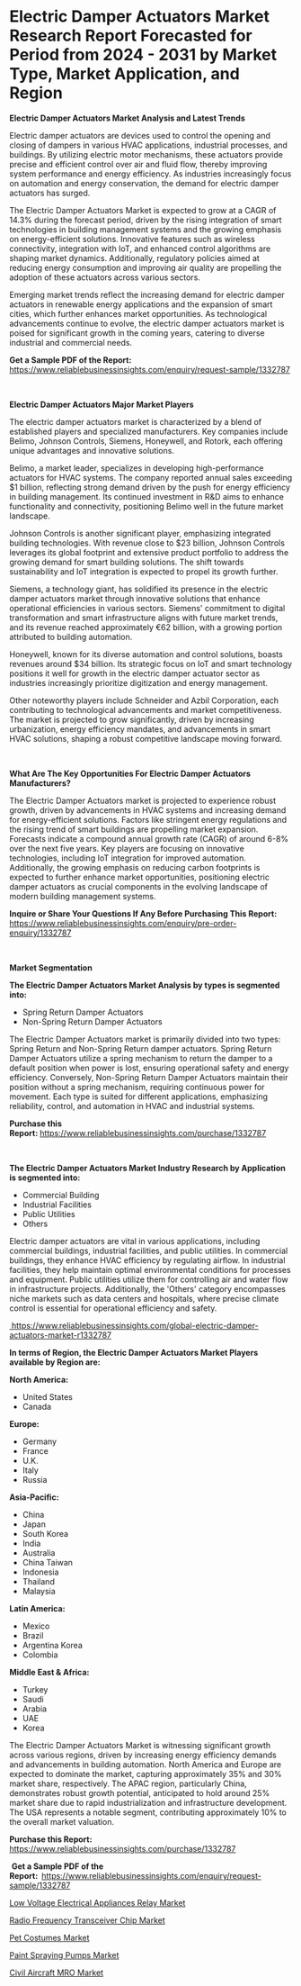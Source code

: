<p><h1>Electric Damper Actuators Market Research Report Forecasted for Period from 2024 -  2031 by Market Type, Market Application, and Region</h1></p><p><strong>Electric Damper Actuators Market Analysis and Latest Trends</strong></p>
<p><p>Electric damper actuators are devices used to control the opening and closing of dampers in various HVAC applications, industrial processes, and buildings. By utilizing electric motor mechanisms, these actuators provide precise and efficient control over air and fluid flow, thereby improving system performance and energy efficiency. As industries increasingly focus on automation and energy conservation, the demand for electric damper actuators has surged.</p><p>The Electric Damper Actuators Market is expected to grow at a CAGR of 14.3% during the forecast period, driven by the rising integration of smart technologies in building management systems and the growing emphasis on energy-efficient solutions. Innovative features such as wireless connectivity, integration with IoT, and enhanced control algorithms are shaping market dynamics. Additionally, regulatory policies aimed at reducing energy consumption and improving air quality are propelling the adoption of these actuators across various sectors.</p><p>Emerging market trends reflect the increasing demand for electric damper actuators in renewable energy applications and the expansion of smart cities, which further enhances market opportunities. As technological advancements continue to evolve, the electric damper actuators market is poised for significant growth in the coming years, catering to diverse industrial and commercial needs.</p></p>
<p><strong>Get a Sample PDF of the Report:&nbsp;</strong> <a href="https://www.reliablebusinessinsights.com/enquiry/request-sample/1332787?utm_campaign=1135&utm_medium=2&utm_source=Github&utm_content=ia&utm_term=01102024&utm_id=electric-damper-actuators">https://www.reliablebusinessinsights.com/enquiry/request-sample/1332787</a></p>
<p>&nbsp;</p>
<p><strong>Electric Damper Actuators Major Market Players</strong></p>
<p><p>The electric damper actuators market is characterized by a blend of established players and specialized manufacturers. Key companies include Belimo, Johnson Controls, Siemens, Honeywell, and Rotork, each offering unique advantages and innovative solutions.</p><p>Belimo, a market leader, specializes in developing high-performance actuators for HVAC systems. The company reported annual sales exceeding $1 billion, reflecting strong demand driven by the push for energy efficiency in building management. Its continued investment in R&D aims to enhance functionality and connectivity, positioning Belimo well in the future market landscape.</p><p>Johnson Controls is another significant player, emphasizing integrated building technologies. With revenue close to $23 billion, Johnson Controls leverages its global footprint and extensive product portfolio to address the growing demand for smart building solutions. The shift towards sustainability and IoT integration is expected to propel its growth further.</p><p>Siemens, a technology giant, has solidified its presence in the electric damper actuators market through innovative solutions that enhance operational efficiencies in various sectors. Siemens' commitment to digital transformation and smart infrastructure aligns with future market trends, and its revenue reached approximately €62 billion, with a growing portion attributed to building automation.</p><p>Honeywell, known for its diverse automation and control solutions, boasts revenues around $34 billion. Its strategic focus on IoT and smart technology positions it well for growth in the electric damper actuator sector as industries increasingly prioritize digitization and energy management.</p><p>Other noteworthy players include Schneider and Azbil Corporation, each contributing to technological advancements and market competitiveness. The market is projected to grow significantly, driven by increasing urbanization, energy efficiency mandates, and advancements in smart HVAC solutions, shaping a robust competitive landscape moving forward.</p></p>
<p>&nbsp;</p>
<p><strong>What Are The Key Opportunities For Electric Damper Actuators Manufacturers?</strong></p>
<p><p>The Electric Damper Actuators market is projected to experience robust growth, driven by advancements in HVAC systems and increasing demand for energy-efficient solutions. Factors like stringent energy regulations and the rising trend of smart buildings are propelling market expansion. Forecasts indicate a compound annual growth rate (CAGR) of around 6-8% over the next five years. Key players are focusing on innovative technologies, including IoT integration for improved automation. Additionally, the growing emphasis on reducing carbon footprints is expected to further enhance market opportunities, positioning electric damper actuators as crucial components in the evolving landscape of modern building management systems.</p></p>
<p><strong>Inquire or Share Your Questions If Any Before Purchasing This Report:</strong> <a href="https://www.reliablebusinessinsights.com/enquiry/pre-order-enquiry/1332787?utm_campaign=1135&utm_medium=2&utm_source=Github&utm_content=ia&utm_term=01102024&utm_id=electric-damper-actuators">https://www.reliablebusinessinsights.com/enquiry/pre-order-enquiry/1332787</a></p>
<p>&nbsp;</p>
<p><strong>Market Segmentation</strong></p>
<p><strong>The Electric Damper Actuators Market Analysis by types is segmented into:</strong></p>
<p><ul><li>Spring Return Damper Actuators</li><li>Non-Spring Return Damper Actuators</li></ul></p>
<p><p>The Electric Damper Actuators market is primarily divided into two types: Spring Return and Non-Spring Return damper actuators. Spring Return Damper Actuators utilize a spring mechanism to return the damper to a default position when power is lost, ensuring operational safety and energy efficiency. Conversely, Non-Spring Return Damper Actuators maintain their position without a spring mechanism, requiring continuous power for movement. Each type is suited for different applications, emphasizing reliability, control, and automation in HVAC and industrial systems.</p></p>
<p><strong>Purchase this Report:&nbsp;</strong><a href="https://www.reliablebusinessinsights.com/purchase/1332787?utm_campaign=1135&utm_medium=2&utm_source=Github&utm_content=ia&utm_term=01102024&utm_id=electric-damper-actuators">https://www.reliablebusinessinsights.com/purchase/1332787</a></p>
<p>&nbsp;</p>
<p><strong>The Electric Damper Actuators Market Industry Research by Application is segmented into:</strong></p>
<p><ul><li>Commercial Building</li><li>Industrial Facilities</li><li>Public Utilities</li><li>Others</li></ul></p>
<p><p>Electric damper actuators are vital in various applications, including commercial buildings, industrial facilities, and public utilities. In commercial buildings, they enhance HVAC efficiency by regulating airflow. In industrial facilities, they help maintain optimal environmental conditions for processes and equipment. Public utilities utilize them for controlling air and water flow in infrastructure projects. Additionally, the 'Others' category encompasses niche markets such as data centers and hospitals, where precise climate control is essential for operational efficiency and safety.</p></p>
<p><a href="https://www.reliablebusinessinsights.com/global-electric-damper-actuators-market-r1332787?utm_campaign=1135&utm_medium=2&utm_source=Github&utm_content=ia&utm_term=01102024&utm_id=electric-damper-actuators">&nbsp;https://www.reliablebusinessinsights.com/global-electric-damper-actuators-market-r1332787</a></p>
<p><strong>In terms of Region, the Electric Damper Actuators Market Players available by Region are:</strong></p>
<p>
    <p> <strong> North America: </strong>
        <ul>
            <li>United States</li>
            <li>Canada</li>
        </ul>
        </p> 
    <p> <strong> Europe: </strong>
        <ul>
            <li>Germany</li>
            <li>France</li>
            <li>U.K.</li>
            <li>Italy</li>
            <li>Russia</li>
        </ul>
        </p> 
    <p> <strong> Asia-Pacific: </strong>
        <ul>
            <li>China</li>
            <li>Japan</li>
            <li>South Korea</li>
            <li>India</li>
            <li>Australia</li>
            <li>China Taiwan</li>
            <li>Indonesia</li>
            <li>Thailand</li>
            <li>Malaysia</li>
        </ul>
        </p> 
    <p> <strong> Latin America: </strong>
        <ul>
            <li>Mexico</li>
            <li>Brazil</li>
            <li>Argentina Korea</li>
            <li>Colombia</li>
        </ul>
        </p> 
    <p> <strong> Middle East & Africa: </strong>
        <ul>
            <li>Turkey</li>
            <li>Saudi</li>
            <li>Arabia</li>
            <li>UAE</li>
            <li>Korea</li>
        </ul>
    </p>
    </p>
<p><p>The Electric Damper Actuators Market is witnessing significant growth across various regions, driven by increasing energy efficiency demands and advancements in building automation. North America and Europe are expected to dominate the market, capturing approximately 35% and 30% market share, respectively. The APAC region, particularly China, demonstrates robust growth potential, anticipated to hold around 25% market share due to rapid industrialization and infrastructure development. The USA represents a notable segment, contributing approximately 10% to the overall market valuation.</p></p>
<p><strong>Purchase this Report: </strong><a href="https://www.reliablebusinessinsights.com/purchase/1332787?utm_campaign=1135&utm_medium=2&utm_source=Github&utm_content=ia&utm_term=01102024&utm_id=electric-damper-actuators">https://www.reliablebusinessinsights.com/purchase/1332787</a></p>
<p>&nbsp;<strong>Get a Sample PDF of the Report:&nbsp;&nbsp;</strong><a href="https://www.reliablebusinessinsights.com/enquiry/request-sample/1332787?utm_campaign=1135&utm_medium=2&utm_source=Github&utm_content=ia&utm_term=01102024&utm_id=electric-damper-actuators">https://www.reliablebusinessinsights.com/enquiry/request-sample/1332787</a></p>
<p><strong></strong></p>
<p><p><a href="https://issuu.com/reportprime-2/docs/low-voltage-electrical-appliances-r_03cf0b46ea339f?utm_campaign=1135&utm_medium=2&utm_source=Github&utm_content=ia&utm_term=01102024&utm_id=electric-damper-actuators">Low Voltage Electrical Appliances Relay Market</a></p><p><a href="https://issuu.com/reportprime-2/docs/radio-frequency-transceiver-chip-ma_2bc63df41b03bd?utm_campaign=1135&utm_medium=2&utm_source=Github&utm_content=ia&utm_term=01102024&utm_id=electric-damper-actuators">Radio Frequency Transceiver Chip Market</a></p><p><a href="https://www.linkedin.com/pulse/market-dynamics-future-trends-global-pet-costumes-sector-forecasted-g3tic?utm_campaign=1135&utm_medium=2&utm_source=Github&utm_content=ia&utm_term=01102024&utm_id=electric-damper-actuators">Pet Costumes Market</a></p><p><a href="https://github.com/ChristyMAguilar/Market-Research-Report-List-1/blob/main/paint-spraying-pumps-market.md?utm_campaign=1135&utm_medium=2&utm_source=Github&utm_content=ia&utm_term=01102024&utm_id=electric-damper-actuators">Paint Spraying Pumps Market</a></p><p><a href="https://github.com/StackhouseBerny/Market-Research-Report-List-1/blob/main/civil-aircraft-mro-market.md?utm_campaign=1135&utm_medium=2&utm_source=Github&utm_content=ia&utm_term=01102024&utm_id=electric-damper-actuators">Civil Aircraft MRO Market</a></p></p>